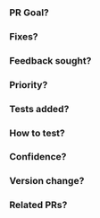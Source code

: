 <!-- PR template: please provide enough information to guide your reviewers.
Please read Contributing.md before submitting a PR.  -->

### PR Goal? <!-- Explain the main objective of this PR. -->



### Fixes? <!-- List any issues this PR fixes, e.g. Fixes #42, Fixes #324 -->



### Feedback sought? <!-- What should reviewers focus on in particular? -->



### Priority? <!-- How soon would you like this PR reviewed, does it block other work? -->



### Tests added? <!-- Make sure your PR includes automated tests for your changes. -->



### How to test? <!-- Explain how reviewers should test this PR. -->



### Confidence? <!-- How confident are you that these changes are ready to merge? -->



### Version change? <!-- Do you think this PR should trigger a Major (Breaking Change)/Minor (New Feature)/patch (refactor/bug fix) version change? -->



### Related PRs? <!-- Parent Everyvoice PR or other submodule PRs required for this PR to make sense. -->



<!-- Add any other relevant information here -->

